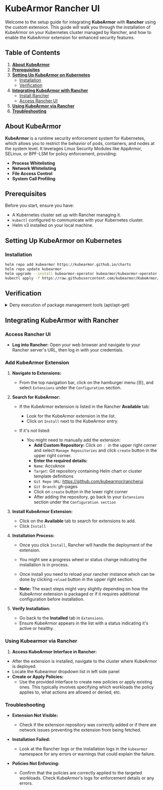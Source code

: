 # KubeArmor Rancher UI

Welcome to the setup guide for integrating **KubeArmor** with **Rancher** using the custom extension. This guide will walk you through the installation of KubeArmor on your Kubernetes cluster managed by Rancher, and how to enable the KubeArmor extension for enhanced security features.

## Table of Contents

1. **[About KubeArmor](#about-kubearmor)**
2. **[Prerequisites](#prerequisites)**
3. **[Setting Up KubeArmor on Kubernetes](#setting-up-kubearmor-on-kubernetes)**
   - [Installation](#installation)
   - [Verification](#verification)
4. **[Integrating KubeArmor with Rancher](#integrating-kubearmor-with-rancher)**
   - [Install Rancher](#install-rancher)
   - [Access Rancher UI](#access-rancher-ui)
5. **[Using KubeArmor via Rancher](#using-kubearmor-via-rancher)**
6. **[Troubleshooting](#troubleshooting)**

## About KubeArmor

**KubeArmor** is a runtime security enforcement system for Kubernetes, which allows you to restrict the behavior of pods, containers, and nodes at the system level. It leverages Linux Security Modules like AppArmor, SELinux, or BPF-LSM for policy enforcement, providing:
- **Process Whitelisting**
- **Network Whitelisting**
- **File Access Control**
- **System Call Profiling**

## Prerequisites

Before you start, ensure you have:
- A Kubernetes cluster set up with Rancher managing it.
- `kubectl` configured to communicate with your Kubernetes cluster.
- Helm v3 installed on your local machine.

## Setting Up KubeArmor on Kubernetes

### Installation

   ```sh
   helm repo add kubearmor https://kubearmor.github.io/charts
   helm repo update kubearmor
   helm upgrade --install kubearmor-operator kubearmor/kubearmor-operator -n kubearmor --create-namespace
   kubectl apply -f https://raw.githubusercontent.com/kubearmor/KubeArmor/main/pkg/KubeArmorOperator/config/samples/sample-config.yml
   ```

## Verification

<details>
  <summary>Deny execution of package management tools (apt/apt-get)</summary>

Package management tools can be used in the runtime env to download new binaries that will increase the attack surface of the pods. Attackers use package management tools to download accessory tooling (such as `masscan`) to further their cause. It is better to block usage of package management tools in production environments.

Lets apply the policy to block such execution:

```
cat <<EOF | kubectl apply -f -
apiVersion: security.kubearmor.com/v1
kind: KubeArmorPolicy
metadata:
  name: block-pkg-mgmt-tools-exec
spec:
  selector:
    matchLabels:
      app: nginx
  process:
    matchPaths:
    - path: /usr/bin/apt
    - path: /usr/bin/apt-get
  action:
    Block
EOF
```

Now execute the `apt` command to download the `masscan` tool.
```
kubectl exec -it $POD -- bash -c "apt update && apt install masscan"
```

It will be denied permission to execute.

```
sh: 1: apt: Permission denied
command terminated with exit code 126
```

If you don't see Permission denied please refer [here](FAQ.md#debug-kubearmor-installation-issue-in-dockerized-kubernetes-environment) to debug this issue

</details>

## Integrating KubeArmor with Rancher

### Access Rancher UI

- **Log into Rancher:** Open your web browser and navigate to your Rancher server's URL, then log in with your credentials.

### Add KubeArmor Extension

1. **Navigate to Extensions:**
   - From the top navigation bar, click on the hamburger menu (☰), and select `Extensions` under the `Configuration` section.


2. **Search for KubeArmor:**
   - If the KubeArmor extension is listed in the Rancher **Available** tab:
     - Look for the KubeArmor extension in the list.
     - Click on `Install` next to the KubeArmor entry.

   - If it's not listed:
     - You might need to manually add the extension:
       - **Add Custom Repository:** Click on `⋮` in the upper right corner and select `Manage Repositories` and click `create` button in the upper right corner.
       - **Enter the required details:**
        - `Name`: Accuknox
        - `Target`: Git repository containing Helm chart or cluster template definitions
        - `Git Repo URL`: https://github.com/kubearmor/rancherui
        - `Git Branch`: gh-pages
        - Click on `create` button in the lower right corner 
       - After adding the repository, go back to your `Extensions` section under the `Configuration section`  

3. **Install KubeArmor Extension:**
   - Click on the **Available** tab to search for extensions to add.
   - Click `Install`

4. **Installation Process:**
   - Once you click `Install`, Rancher will handle the deployment of the extension. 
   - You might see a progress wheel or status change indicating the installation is in process.
   - Once install you need to reload your rancher instance which can be done by clicking `reload` button in the upper right section.

   - **Note:** The exact steps might vary slightly depending on how the KubeArmor extension is packaged or if it requires additional configuration before installation.

5. **Verify Installation:**
   - Go back to the **Installed** tab in `Extensions`.
   - Ensure KubeArmor appears in the list with a status indicating it's active or healthy.

### Using Kubearmor via Rancher

1. **Access KubeArmor Interface in Rancher:**
  - After the extension is installed, navigate to the cluster where KubeArmor is deployed.
  - Locate the Kubearmor dropdown list in left side panel
  - **Create or Apply Policies:**
    - Use the provided interface to create new policies or apply existing ones. This typically involves specifying which workloads the policy applies to, what actions are allowed or denied, etc.



### Troubleshooting


- **Extension Not Visible:** 
  - Check if the extension repository was correctly added or if there are network issues preventing the extension from being fetched.

- **Installation Failed:** 
  - Look at the Rancher logs or the installation logs in the `kubearmor` namespace for any errors or warnings that could explain the failure.

- **Policies Not Enforcing:**
  - Confirm that the policies are correctly applied to the targeted workloads. Check KubeArmor's logs for enforcement details or any errors.



